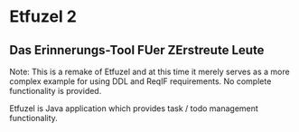 # Etfuzel 2
## Das **E**rinnerungs-**T**ool **FU**er **ZE**rstreute **L**eute

Note: This is a remake of Etfuzel and at this time it merely serves as a more complex example for using DDL and ReqIF requirements.
No complete functionality is provided.

Etfuzel is Java application which provides task / todo management functionality.

